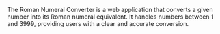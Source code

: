 The Roman Numeral Converter is a web application that converts a given number into its Roman numeral equivalent. It handles numbers between 1 and 3999, providing users with a clear and accurate conversion.
